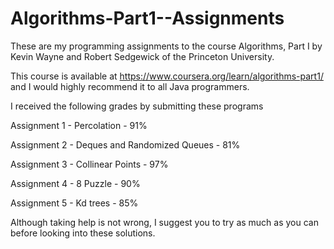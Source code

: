 # Algorithms-Part1--Assignments
These are my programming assignments to the course Algorithms, Part I by Kevin Wayne and Robert Sedgewick of the Princeton University. 

This course is available at https://www.coursera.org/learn/algorithms-part1/ and I would highly recommend it to all Java programmers.

I received the following grades by submitting these programs

Assignment 1 - Percolation - 91%

Assignment 2 - Deques and Randomized Queues - 81%

Assignment 3 - Collinear Points - 97%

Assignment 4 - 8 Puzzle - 90%

Assignment 5 - Kd trees - 85%


Although taking help is not wrong, I suggest you to try as much as you can before looking into these solutions.